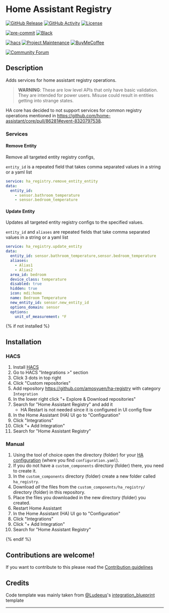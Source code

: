 # Home Assistant Registry

[![GitHub Release][releases-shield]][releases]
[![GitHub Activity][commits-shield]][commits]
[![License][license-shield]](LICENSE)

[![pre-commit][pre-commit-shield]][pre-commit]
[![Black][black-shield]][black]

[![hacs][hacsbadge]][hacs]
[![Project Maintenance][maintenance-shield]][user_profile]
[![BuyMeCoffee][buymecoffeebadge]][buymecoffee]

[![Community Forum][forum-shield]][forum]

## Description

Adds services for home assistant registry operations.

> **WARNING**: These are low level APIs that only have basic validation. They are intended for power users. Misuse could result in entities getting into strange states.

HA core has decided to not support services for common registry operations mentioned in https://github.com/home-assistant/core/pull/86281#event-8320797538.

### Services

#### Remove Entity

Remove all targeted entity registry configs,

`entity_id` is a repeated field that takes comma separated values in a string or a yaml list

```yaml
service: ha_registry.remove_entity_entity
data:
  entity_id:
    - sensor.bathroom_temperature
    - sensor.bedroom_temperature
```

#### Update Entity

Updates all targeted entity registry configs to the specified values.

`entity_id` and `aliases` are repeated fields that take comma separated values in a string or a yaml list

```yaml
service: ha_registry.update_entity
data:
  entity_id: sensor.bathroom_temperature,sensor.bedroom_temperature
  aliases:
    - Alias1
    - Alias2
  area_id: bedroom
  device_class: temperature
  disabled: true
  hidden: true
  icon: mdi:home
  name: Bedroom Temperature
  new_entity_id: sensor.new_entity_id
  options_domain: sensor
  options:
    unit_of_measurement: °F
```

{% if not installed %}

## Installation

### HACS

1. Install [HACS](https://hacs.xyz/)
2. Go to HACS "Integrations >" section
3. Click 3 dots in top right
4. Click "Custom repositories"
5. Add repository https://github.com/amosyuen/ha-registry with category `Integration`
6. In the lower right click "+ Explore & Download repositories"
7. Search for "Home Assistant Registry" and add it
   - HA Restart is not needed since it is configured in UI config flow
8. In the Home Assistant (HA) UI go to "Configuration"
9. Click "Integrations"
10. Click "+ Add Integration"
11. Search for "Home Assistant Registry"

### Manual

1. Using the tool of choice open the directory (folder) for your [HA configuration](https://www.home-assistant.io/docs/configuration/) (where you find `configuration.yaml`).
2. If you do not have a `custom_components` directory (folder) there, you need to create it.
3. In the `custom_components` directory (folder) create a new folder called `ha_registry`.
4. Download _all_ the files from the `custom_components/ha_registry/` directory (folder) in this repository.
5. Place the files you downloaded in the new directory (folder) you created.
6. Restart Home Assistant
7. In the Home Assistant (HA) UI go to "Configuration"
8. Click "Integrations"
9. Click "+ Add Integration"
10. Search for "Home Assistant Registry"

{% endif %}

## Contributions are welcome!

If you want to contribute to this please read the [Contribution guidelines](https://github.com/amosyuen/ha-registry/blob/master/CONTRIBUTING.md)

## Credits

Code template was mainly taken from [@Ludeeus](https://github.com/ludeeus)'s [integration_blueprint][integration_blueprint] template

---

[integration_blueprint]: https://github.com/custom-components/integration_blueprint
[black]: https://github.com/psf/black
[black-shield]: https://img.shields.io/badge/code%20style-black-000000.svg?style=for-the-badge
[buymecoffee]: https://paypal.me/amosyuen
[buymecoffeebadge]: https://img.shields.io/badge/buy%20me%20a%20coffee-donate-yellow.svg?style=for-the-badge
[commits-shield]: https://img.shields.io/github/commit-activity/y/amosyuen/ha-registry.svg?style=for-the-badge
[commits]: https://github.com/amosyuen/ha-registry/commits/main
[hacs]: https://hacs.xyz
[hacsbadge]: https://img.shields.io/badge/HACS-Default-orange.svg?style=for-the-badge
[forum-shield]: https://img.shields.io/badge/community-forum-brightgreen.svg?style=for-the-badge
[forum]: https://community.home-assistant.io/
[license-shield]: https://img.shields.io/github/license/amosyuen/ha-registry.svg?style=for-the-badge
[maintenance-shield]: https://img.shields.io/badge/maintainer-%40amosyuen-blue.svg?style=for-the-badge
[pre-commit]: https://github.com/pre-commit/pre-commit
[pre-commit-shield]: https://img.shields.io/badge/pre--commit-enabled-brightgreen?style=for-the-badge
[releases-shield]: https://img.shields.io/github/release/amosyuen/ha-registry.svg?style=for-the-badge
[releases]: https://github.com/amosyuen/ha-registry/releases
[user_profile]: https://github.com/amosyuen
